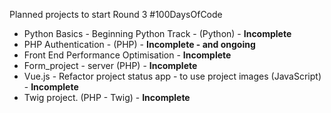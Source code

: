 Planned projects to start Round 3 #100DaysOfCode

+ Python Basics - Beginning Python Track - (Python) - **Incomplete**
+ PHP Authentication  - (PHP) - **Incomplete  - and ongoing**
+ Front End Performance Optimisation - **Incomplete**
+ Form_project - server (PHP) - **Incomplete**
+ Vue.js - Refactor project status app - to use project images (JavaScript) - **Incomplete**
+ Twig project. (PHP - Twig) - **Incomplete**
